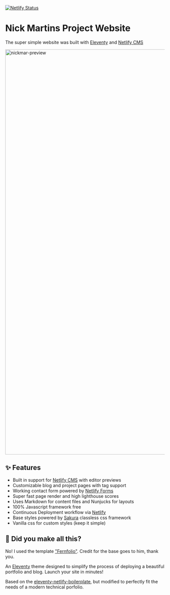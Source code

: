 [![Netlify Status](https://api.netlify.com/api/v1/badges/482ff063-3896-4f1f-8a16-764b6f99c964/deploy-status)](https://app.netlify.com/sites/nickmartins/deploys)

# Nick Martins Project Website
The super simple website was built with [Eleventy](https://www.11ty.io/) and [Netlify CMS](https://www.netlifycms.org/)

<img width="1280" alt="nickmar-preview" src="https://i.ibb.co/SfGD6PX/nickmar-preview.jpg">

## ✨ Features
* Built in support for [Netlify CMS](https://www.netlifycms.org/) with editor previews
* Customizable blog and project pages with tag support
* Working contact form powered by [Netlify Forms](https://www.netlify.com/products/forms/)
* Super fast page render and high lighthouse scores
* Uses Markdown for content files and Nunjucks for layouts
* 100% Javascript framework free
* Continuous Deployment workflow via [Netlify](https://www.netlify.com/)
* Base styles powered by [Sakura](https://github.com/oxalorg/sakura) classless css framework
* Vanilla css for custom styles (keep it simple)

## 🤔 Did you make all this?
No! I used the template ["Fernfolio"](https://github.com/TylerMRoderick/fernfolio-11ty-template). Credit for the base goes to him, thank you.

An [Eleventy](https://www.11ty.io/) theme designed to simplify the process of deploying a beautiful portfolio and blog. Launch your site in minutes!

Based on the [eleventy-netlify-boilerplate](https://github.com/danurbanowicz/eleventy-netlify-boilerplate), but modified to perfectly fit the needs of a modern technical porfolio.
